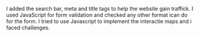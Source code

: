 I added the search bar, meta and title tags to help the website gain traffick.
I used JavaScript for form validation and checked any other format ican do for the form.
I tried to use Javascript to implement the interactie maps and i faced challenges.
